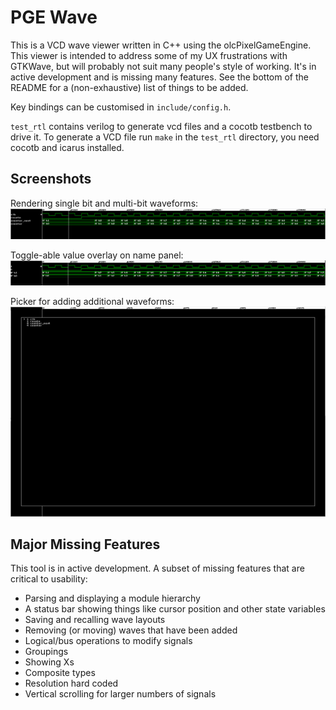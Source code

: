# PGE Wave

This is a VCD wave viewer written in C++ using the olcPixelGameEngine. This viewer is intended to address some of my UX frustrations with GTKWave, but will probably not suit many people's style of working. It's in active development and is missing many features. See the bottom of the README for a (non-exhaustive) list of things to be added.

Key bindings can be customised in `include/config.h`.

`test_rtl` contains verilog to generate vcd files and a cocotb testbench to drive it. To generate a VCD file run `make` in the `test_rtl` directory, you need cocotb and icarus installed. 

## Screenshots

Rendering single bit and multi-bit waveforms:
![Wave Dislay](images/waves.png)

Toggle-able value overlay on name panel:
![Value Dislay](images/values.png)

Picker for adding additional waveforms:
![Wave Picker](images/wave_picker.png)

## Major Missing Features

This tool is in active development. A subset of missing features that are critical to usability:

- Parsing and displaying a module hierarchy
- A status bar showing things like cursor position and other state variables
- Saving and recalling wave layouts
- Removing (or moving) waves that have been added
- Logical/bus operations to modify signals
- Groupings
- Showing Xs
- Composite types
- Resolution hard coded
- Vertical scrolling for larger numbers of signals